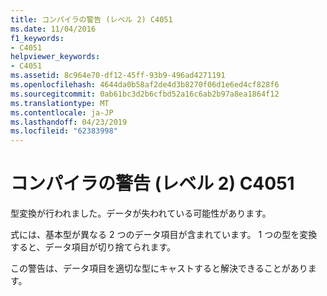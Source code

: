 ```yaml
---
title: コンパイラの警告 (レベル 2) C4051
ms.date: 11/04/2016
f1_keywords:
- C4051
helpviewer_keywords:
- C4051
ms.assetid: 8c964e70-df12-45ff-93b9-496ad4271191
ms.openlocfilehash: 4644da0b58af2de4d3b8270f06d1e6ed4cf828f6
ms.sourcegitcommit: 0ab61bc3d2b6cfbd52a16c6ab2b97a8ea1864f12
ms.translationtype: MT
ms.contentlocale: ja-JP
ms.lasthandoff: 04/23/2019
ms.locfileid: "62383998"
---
```

# <a name="compiler-warning-level-2-c4051"></a>コンパイラの警告 (レベル 2) C4051

型変換が行われました。データが失われている可能性があります。

式には、基本型が異なる 2 つのデータ項目が含まれています。 1 つの型を変換すると、データ項目が切り捨てられます。

この警告は、データ項目を適切な型にキャストすると解決できることがあります。